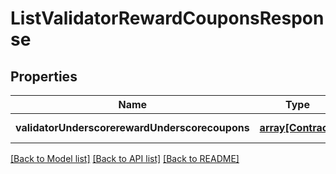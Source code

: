 # ListValidatorRewardCouponsResponse

## Properties
Name | Type | Description | Notes
------------ | ------------- | ------------- | -------------
**validatorUnderscorerewardUnderscorecoupons** | [**array[Contract]**](Contract.md) |  | [default to null]

[[Back to Model list]](../README.md#documentation-for-models) [[Back to API list]](../README.md#documentation-for-api-endpoints) [[Back to README]](../README.md)


